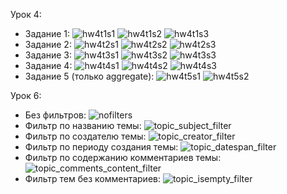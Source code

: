 Урок 4:
- Задание 1:
![hw4t1s1](https://github.com/user-attachments/assets/e477f17d-04cf-4c27-9284-1a134b246db6)
![hw4t1s2](https://github.com/user-attachments/assets/e60a9b85-f2b0-49d2-a698-ec04f2d450d2)
![hw4t1s3](https://github.com/user-attachments/assets/95a4402c-ef09-4a02-a559-6c6464927c3e)
- Задание 2:
![hw4t2s1](https://github.com/user-attachments/assets/e928eb9f-c1c5-4db7-bf7e-a075342564fb)
![hw4t2s2](https://github.com/user-attachments/assets/36e17341-ab90-40e9-bedc-17727edfd5cb)
![hw4t2s3](https://github.com/user-attachments/assets/fd3896c5-3ee1-40f4-9a8f-81c02912c691)
- Задание 3:
![hw4t3s1](https://github.com/user-attachments/assets/32903b69-7dbf-4f95-a886-2c60242dd880)
![hw4t3s2](https://github.com/user-attachments/assets/2134c4c6-8e19-469a-aeb9-9e17dc99f622)
![hw4t3s3](https://github.com/user-attachments/assets/5915b495-04a9-4ce7-ae74-a1a310f71963)
- Задание 4:
![hw4t4s1](https://github.com/user-attachments/assets/13a1fd6f-eb96-4346-bef8-e2d7934bc257)
![hw4t4s2](https://github.com/user-attachments/assets/f7656b7c-e4c6-4f39-9e06-404d9f2aa7d2)
![hw4t4s3](https://github.com/user-attachments/assets/c7284251-8637-46e3-a9b8-afb76ca92350)
- Задание 5 (только aggregate):
![hw4t5s1](https://github.com/user-attachments/assets/36bc3372-2014-4ef4-9f01-c3ff1a837f4f)
![hw4t5s2](https://github.com/user-attachments/assets/732a710d-a6d6-4592-86ca-2b8cc286e7ea)

Урок 6:
- Без фильтров:
![nofilters](https://github.com/user-attachments/assets/18147e3b-90fe-46b7-8c66-edf056e26736)
- Фильтр по названию темы:
![topic_subject_filter](https://github.com/user-attachments/assets/c6e290ca-e795-4fc5-8728-c234488a7681)
- Фильтр по создателю темы:
![topic_creator_filter](https://github.com/user-attachments/assets/f6df48ab-6c54-4a7c-8938-b8edf71691fe)
- Фильтр по периоду создания темы:
![topic_datespan_filter](https://github.com/user-attachments/assets/5399b484-7dd3-492b-aef1-e1fb21ff70fd)
- Фильтр по содержанию комментариев темы:
![topic_comments_content_filter](https://github.com/user-attachments/assets/ae22a1b1-2a87-4e6b-8377-6ff5badc76de)
- Фильтр тем без комментариев:
![topic_isempty_filter](https://github.com/user-attachments/assets/7fdfe7f4-84a6-40ee-a9e6-347a6ca55b4a)
